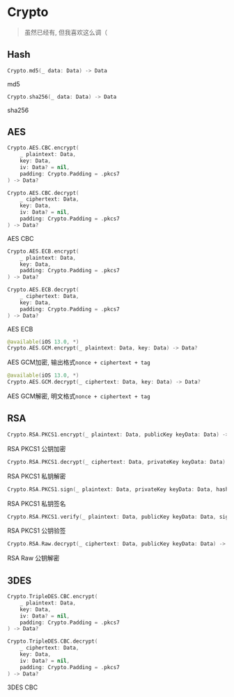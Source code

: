 # Crypto

> 虽然已经有, 但我喜欢这么调（
> 



## Hash

```swift
Crypto.md5(_ data: Data) -> Data
```

md5

```swift
Crypto.sha256(_ data: Data) -> Data
```

sha256



## AES

```swift
Crypto.AES.CBC.encrypt(
    _ plaintext: Data,
    key: Data,
    iv: Data? = nil,
    padding: Crypto.Padding = .pkcs7
) -> Data?

Crypto.AES.CBC.decrypt(
    _ ciphertext: Data,
    key: Data,
    iv: Data? = nil,
    padding: Crypto.Padding = .pkcs7
) -> Data?
```

AES CBC

```swift
Crypto.AES.ECB.encrypt(
    _ plaintext: Data,
    key: Data,
    padding: Crypto.Padding = .pkcs7
) -> Data?

Crypto.AES.ECB.decrypt(
    _ ciphertext: Data,
    key: Data,
    padding: Crypto.Padding = .pkcs7
) -> Data?
```

AES ECB



```swift
@available(iOS 13.0, *)
Crypto.AES.GCM.encrypt(_ plaintext: Data, key: Data) -> Data?
```

AES GCM加密, 输出格式`nonce + ciphertext + tag`

```swift
@available(iOS 13.0, *)
Crypto.AES.GCM.decrypt(_ ciphertext: Data, key: Data) -> Data?
```

AES GCM解密, 明文格式`nonce + ciphertext + tag`



## RSA

```swift
Crypto.RSA.PKCS1.encrypt(_ plaintext: Data, publicKey keyData: Data) -> Data?
```

RSA PKCS1 公钥加密

```swift
Crypto.RSA.PKCS1.decrypt(_ ciphertext: Data, privateKey keyData: Data) -> Data?
```

RSA PKCS1 私钥解密

```swift
Crypto.RSA.PKCS1.sign(_ plaintext: Data, privateKey keyData: Data, hash: Crypto.RSA.Hash = .sha256) -> Data?
```

RSA PKCS1 私钥签名

```swift
Crypto.RSA.PKCS1.verify(_ plaintext: Data, publicKey keyData: Data, signature: Data, hash: Crypto.RSA.Hash = .sha256)
```

RSA PKCS1 公钥验签



```swift
Crypto.RSA.Raw.decrypt(_ ciphertext: Data, publicKey keyData: Data) -> Data?
```

RSA Raw 公钥解密



## 3DES

```swift
Crypto.TripleDES.CBC.encrypt(
    _ plaintext: Data,
    key: Data,
    iv: Data? = nil,
    padding: Crypto.Padding = .pkcs7
) -> Data?

Crypto.TripleDES.CBC.decrypt(
    _ ciphertext: Data,
    key: Data,
    iv: Data? = nil,
    padding: Crypto.Padding = .pkcs7
) -> Data?
```

3DES CBC
